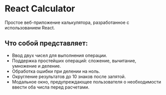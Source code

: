 # React Calculator

Простое веб-приложение калькулятора, разработанное с использованием React.

## Что собой представляет:

- Ввод двух чисел для выполнения операции.
- Поддержка простейших операций: сложение, вычитание, умножение и деление.
- Обработка ошибки при делении на ноль.
- Округление результатов до 10 знаков после запятой.
- Модальное окно, предупреждающее пользователя о необходимости ввести оба числа перед расчетами.
